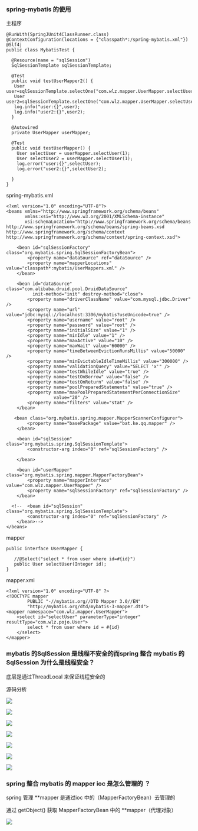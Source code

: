 ### spring-mybatis 的使用

  主程序
 
```
@RunWith(SpringJUnit4ClassRunner.class)
@ContextConfiguration(locations = {"classpath*:/spring-mybatis.xml"})
@Slf4j
public class MybatisTest {

  @Resource(name = "sqlSession")
  SqlSessionTemplate sqlSessionTemplate;

  @Test
  public void testUserMapper2() {
   User user=sqlSessionTemplate.selectOne("com.wlz.mapper.UserMapper.selectUser",1);
   User user2=sqlSessionTemplate.selectOne("com.wlz.mapper.UserMapper.selectUser",1);
   log.info("user:{}",user);
   log.info("user2:{}",user2);
  }

  @Autowired
  private UserMapper userMapper;

  @Test
  public void testUserMapper() {
    User selectUser = userMapper.selectUser(1);
    User selectUser2 = userMapper.selectUser(1);
    log.error("user:{}",selectUser);
    log.error("user2:{}",selectUser2);

  }
}
```
  spring-mybatis.xml

```
<?xml version="1.0" encoding="UTF-8"?>
<beans xmlns="http://www.springframework.org/schema/beans"
       xmlns:xsi="http://www.w3.org/2001/XMLSchema-instance"
       xsi:schemaLocation="http://www.springframework.org/schema/beans http://www.springframework.org/schema/beans/spring-beans.xsd http://www.springframework.org/schema/context http://www.springframework.org/schema/context/spring-context.xsd">

    <bean id="sqlSessionFactory" class="org.mybatis.spring.SqlSessionFactoryBean">
        <property name="dataSource" ref="dataSource" />
        <property name="mapperLocations" value="classpath*:mybatis/UserMappers.xml" />
    </bean>

    <bean id="dataSource" class="com.alibaba.druid.pool.DruidDataSource"
          init-method="init" destroy-method="close">
        <property name="driverClassName" value="com.mysql.jdbc.Driver" />
        <property name="url" value="jdbc:mysql://localhost:3306/mybatis?useUnicode=true" />
        <property name="username" value="root" />
        <property name="password" value="root" />
        <property name="initialSize" value="1" />
        <property name="minIdle" value="1" />
        <property name="maxActive" value="10" />
        <property name="maxWait" value="60000" />
        <property name="timeBetweenEvictionRunsMillis" value="50000" />
        <property name="minEvictableIdleTimeMillis" value="300000" />
        <property name="validationQuery" value="SELECT 'x'" />
        <property name="testWhileIdle" value="true" />
        <property name="testOnBorrow" value="false" />
        <property name="testOnReturn" value="false" />
        <property name="poolPreparedStatements" value="true" />
        <property name="maxPoolPreparedStatementPerConnectionSize"
                  value="20" />
        <property name="filters" value="stat" />
    </bean>

   <bean class="org.mybatis.spring.mapper.MapperScannerConfigurer">
        <property name="basePackage" value="bat.ke.qq.mapper" />
    </bean>

    <bean id="sqlSession" class="org.mybatis.spring.SqlSessionTemplate">
        <constructor-arg index="0" ref="sqlSessionFactory" />

    </bean>

    <bean id="userMapper" class="org.mybatis.spring.mapper.MapperFactoryBean">
        <property name="mapperInterface" value="com.wlz.mapper.UserMapper" />
        <property name="sqlSessionFactory" ref="sqlSessionFactory" />
    </bean>

  <!--  <bean id="sqlSession" class="org.mybatis.spring.SqlSessionTemplate">
        <constructor-arg index="0" ref="sqlSessionFactory" />
    </bean>-->
</beans>
```
 mapper 
```
public interface UserMapper {

   //@Select("select * from user where id=#{id}")
   public User selectUser(Integer id);
}
```
 mapper.xml

```
<?xml version="1.0" encoding="UTF-8" ?>
<!DOCTYPE mapper
        PUBLIC "-//mybatis.org//DTD Mapper 3.0//EN"
        "http://mybatis.org/dtd/mybatis-3-mapper.dtd">
<mapper namespace="com.wlz.mapper.UserMapper">
    <select id="selectUser" parameterType="integer" resultType="com.wlz.pojo.User">
        select * from user where id = #{id}
    </select>
</mapper>
```

### mybatis 的SqlSession  是线程不安全的而spring 整合 mybatis 的SqlSession 为什么是线程安全？
    
   底层是通过ThreadLocal 来保证线程安全的
   
   源码分析
   
   ![](mybatis.assets/sqlsessionTemplate.png)
   
   ![](mybatis.assets/sqlsessionTemplate2.png)
   
   ![](mybatis.assets/sqlsession线程安全.png)
   
   ![](mybatis.assets/sqlsession线程安全2.png)
   
   ![](mybatis.assets/sqlsession线程安全3.png)
   
   ![](mybatis.assets/sqlsession线程安全4.png)
   
   ![](mybatis.assets/sqlsession线程安全5.png)
   
   

### spring 整合 mybatis 的 mapper ioc 是怎么管理的 ？

   spring 管理 **mapper 是通过ioc 中的（MapperFactoryBean）去管理的
    
   通过 getObject() 获取 MapperFactoryBean 中的  **mapper（代理对象）
   
   ![](mybatis.assets/mybatis-spring存储mapper.png)
